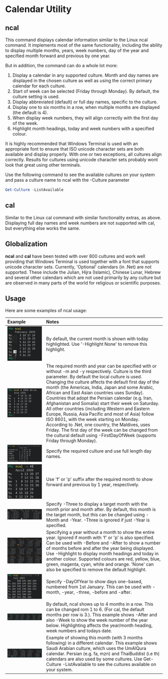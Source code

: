 # Calendar Utility

## ncal

This command displays calendar information similar to the Linux ncal command. It implements most of the same functionality, including the ability to display multiple months, years, week numbers, day of the year and specified month forward and previous by one year.

But in addition, the command can do a whole lot more:

1. Display a calendar in any supported culture. Month and day names are displayed in the chosen culture as well as using the correct primary calendar for each culture.
2. Start of week can be selected (Friday through Monday). By default, the culture setting is used.
3. Display abbreviated (default) or full day names, specific to the culture.
4. Display one to six months in a row, when multiple months are displayed (the default is 4).
5. When display week numbers, they will align correctly with the first day of the week.
6. Highlight month headings, today and week numbers with a specified colour.

It is highly recommended that Windows Terminal is used with an appropriate font to ensure that ISO unicode character sets are both available and display properly. With one or two exceptions, all cultures align correctly. Results for cultures using unicode character sets probably wont look that great using other terminals.

Use the following command to see the available cultures on your system and pass a culture name to ncal with the -Culture parameter

```PowerShell
Get-Culture -ListAvailable
```

## cal

Similar to the Linux cal command with similar functionality extras, as above. Displaying full day names and week numbers are not supported with cal, but everything else works the same.

## Globalization

**ncal** and **cal** have been tested with over 800 cultures and work well providing that Windows Terminal is used together with a font that supports unicode character sets.  Currently, 'Optional' calendars (in .Net) are not supported. These include the Julian, Hijra (Islamic), Chinese Lunar, Hebrew and several other calendars which are not used primarily by any culture but are observed in many parts of the world for religious or scientific purposes.

## Usage

Here are some examples of ncal usage:

Example | Notes
:--- | :---
![Default ncal display](/Images/2025-02-01-01.png) | By default, the current month is shown with today highlighted. Use '-Highlight None' to remove this highlight.
![Month and year](/Images/2025-02-01-02.png) | The required month and year can be specified with or without -m and -y respectively. Culture is the third parameter. By default the local culture is used. Changing the culture affects the default first day of the month (the Americas, India, Japan and some Arabic, African and East Asian countries uses Sunday). Countries that adopt the Persian calendar (e.g. Iran, Afghanistan and Somalia) start their week on Saturday. All other countries (including Western and Eastern Europe, Russia, Asia Pacific and most of Asia) follow ISO 8601, with the week starting on Monday. According to .Net, one country, the Maldives, uses Friday. The first day of the week can be changed from the cultural default using -FirstDayOfWeek (supports Friday through Monday).
![Specify a culture](/Images/2025-02-01-03.png) | Specify the required culture and use full length day names.
![Use f and p for forward and previous](/Images/2025-02-01-04.png) | Use 'f' or 'p' suffix after the required month to show forward and previous by 1 year, respectively.
![Specify -Three](/Images/2025-02-01-05.png) |  Specify -Three to display a target month with the month prior and month after. By default, this month is the target month, but this can be changed using -Month and -Year. -Three is ignored if just -Year is specified.
![Specify -Year without month](/Images/2025-02-01-06.png) | Specifying a year without a month to show the entire year. Ignored if month with 'f' or 'p' is also specified. Can be used with -Before and -After to show a number of months before and after the year being displayed. Use -Highlight to display month headings and today in another colour. Supported colours are red, yellow, blue, green, magenta, cyan, white and orange. 'None' can also be specified to remove the default highlight.
![Specify -DayOfYear](/Images/2025-02-01-07.png) | Specify -DayOfYear to show days one-based, numbered from 1st January. This can be used with -month, -year, -three, -before and -after.
![Specify -MonthPerRow](/Images/2025-02-01-08.png) | By default, ncal shows up to 4 months in a row. This can be changed rom 1 to 6. (For cal, the default months per row is 3.). This example shows -After and also -Week to show the week number of the year below. Highlighting affects the year/month heading, week numbers and todays date.
![UmAlQura](/Images/2025-02-01-09.png) | Example of showing this month (with 3 months following) in a different calendar. This example shows Saudi Arabian culture, which uses the UmAlQura calendar. Persian (e.g. fa, mzn) and ThaiBuddist (i.e th) calendars are also used by some cultures. Use Get-Culture -ListAvailable to see the cultures available on your system.

